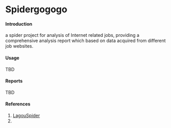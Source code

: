 # Spidergogogo

#### Introduction

a spider project for analysis of Internet related jobs, providing a comprehensive analysis report which based on data acquired from different job websites.

#### Usage

TBD

#### Reports

TBD


#### References

1. [LagouSpider](https://github.com/nnngu/LagouSpider)
2. 

